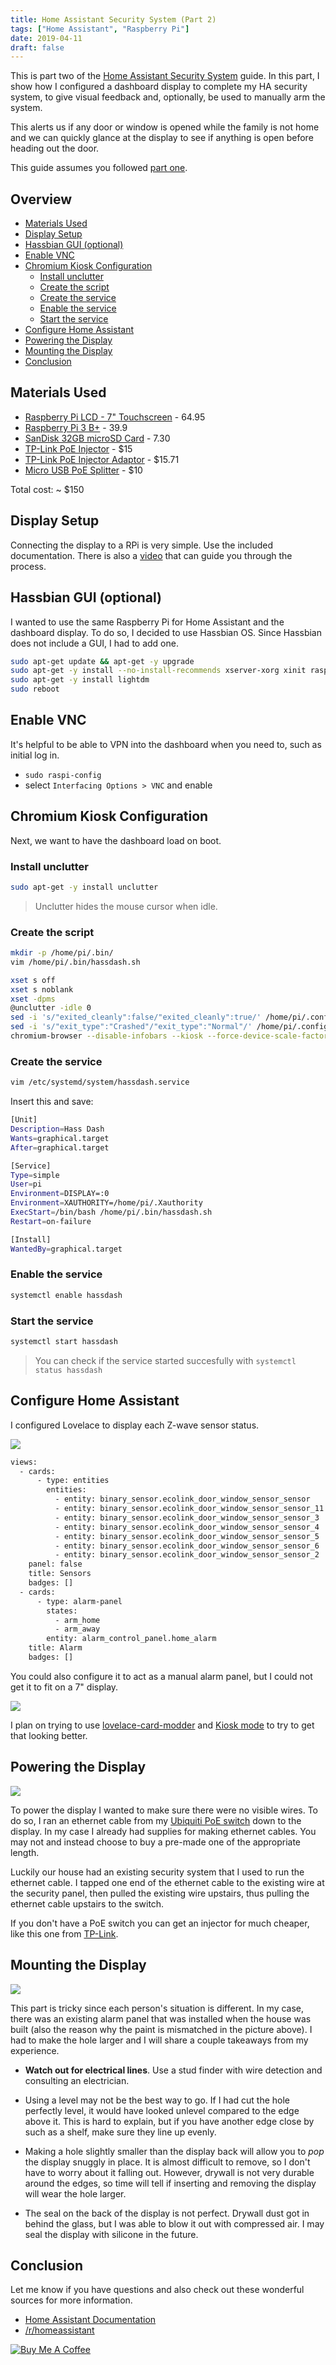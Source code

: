```yaml
---
title: Home Assistant Security System (Part 2)
tags: ["Home Assistant", "Raspberry Pi"]
date: 2019-04-11
draft: false
---
```


This is part two of the [Home Assistant Security System](https://aaronkjones.com/blog/home-assistant-security-system) guide. In this part, I show how I configured a dashboard display to complete my HA security system, to give visual feedback and, optionally, be used to manually arm the system. 

This alerts us if any door or window is opened while the family is not home and we can quickly glance at the display to see if anything is open before heading out the door.

This guide assumes you followed [part one](https://aaronkjones.com/blog/home-assistant-security-system).

<!--more-->

## Overview

- [Materials Used](#materials-used)
- [Display Setup](#display-setup)
- [Hassbian GUI (optional)](#hassbian-gui--optional-)
- [Enable VNC](#enable-vnc)
- [Chromium Kiosk Configuration](#chromium-kiosk-configuration)
  * [Install unclutter](#install-unclutter)
  * [Create the script](#create-the-script)
  * [Create the service](#create-the-service)
  * [Enable the service](#enable-the-service)
  * [Start the service](#start-the-service)
- [Configure Home Assistant](#configure-home-assistant)
- [Powering the Display](#powering-the-display)
- [Mounting the Display](#mounting-the-display)
- [Conclusion](#conclusion)

## Materials Used

* [Raspberry Pi LCD - 7" Touchscreen](https://amzn.to/2uqyCB1) - 64.95
* [Raspberry Pi 3 B+](https://amzn.to/2FAVQe7) - 39.9
* [SanDisk 32GB microSD Card](https://amzn.to/2HGCKp2) - 7.30
* [TP-Link PoE Injector](https://amzn.to/2KydLXi) - $15
* [TP-Link PoE Injector Adaptor](https://amzn.to/2Pfi0WB) - $15.71
* [Micro USB PoE Splitter](https://amzn.to/2X1FQaS) - $10

Total cost: ~ $150

## Display Setup

Connecting the display to a RPi is very simple. Use the included documentation. There is also a [video](https://www.youtube.com/watch?v=uXUjwk2-qx4) that can guide you through the process.


## Hassbian GUI (optional)

I wanted to use the same Raspberry Pi for Home Assistant and the dashboard display. To do so, I decided to use Hassbian OS. Since Hassbian does not include a GUI, I had to add one.

```bash
sudo apt-get update && apt-get -y upgrade
sudo apt-get -y install --no-install-recommends xserver-xorg xinit raspberrypi-ui-mods lxterminal gvfs
sudo apt-get -y install lightdm
sudo reboot
```

## Enable VNC

It's helpful to be able to VPN into the dashboard when you need to, such as initial log in.

- `sudo raspi-config`
- select `Interfacing Options > VNC` and enable

## Chromium Kiosk Configuration

Next, we want to have the dashboard load on boot.

### Install unclutter

```bash
sudo apt-get -y install unclutter
```

> Unclutter hides the mouse cursor when idle.

### Create the script

```bash
mkdir -p /home/pi/.bin/
vim /home/pi/.bin/hassdash.sh
```

```bash
xset s off
xset s noblank
xset -dpms
@unclutter -idle 0
sed -i 's/"exited_cleanly":false/"exited_cleanly":true/' /home/pi/.config/chromium/Default/Preferences
sed -i 's/"exit_type":"Crashed"/"exit_type":"Normal"/' /home/pi/.config/chromium/Default/Preferences
chromium-browser --disable-infobars --kiosk --force-device-scale-factor=0.90 https://www.home-assistant.io
```

### Create the service

```bash
vim /etc/systemd/system/hassdash.service
```

Insert this and save:

```bash
[Unit]
Description=Hass Dash
Wants=graphical.target
After=graphical.target

[Service]
Type=simple
User=pi
Environment=DISPLAY=:0
Environment=XAUTHORITY=/home/pi/.Xauthority
ExecStart=/bin/bash /home/pi/.bin/hassdash.sh
Restart=on-failure

[Install]
WantedBy=graphical.target
```

### Enable the service

```bash
systemctl enable hassdash
```

### Start the service

```bash
systemctl start hassdash
```

> You can check if the service started succesfully with `systemctl status hassdash`

## Configure Home Assistant

I configured Lovelace to display each Z-wave sensor status.

![](https://i.imgur.com/vZz6pWj.png)

```bash
views:
  - cards:
      - type: entities
        entities:
          - entity: binary_sensor.ecolink_door_window_sensor_sensor
          - entity: binary_sensor.ecolink_door_window_sensor_sensor_11
          - entity: binary_sensor.ecolink_door_window_sensor_sensor_3
          - entity: binary_sensor.ecolink_door_window_sensor_sensor_4
          - entity: binary_sensor.ecolink_door_window_sensor_sensor_5
          - entity: binary_sensor.ecolink_door_window_sensor_sensor_6
          - entity: binary_sensor.ecolink_door_window_sensor_sensor_2
    panel: false
    title: Sensors
    badges: []
  - cards:
      - type: alarm-panel
        states:
          - arm_home
          - arm_away
        entity: alarm_control_panel.home_alarm
    title: Alarm
    badges: []
```

You could also configure it to act as a manual alarm panel, but I could not get it to fit on a 7" display.

![](https://i.imgur.com/I7drdEE.jpg)

I plan on trying to use [lovelace-card-modder](https://github.com/thomasloven/lovelace-card-modder) and [Kiosk mode](https://gist.github.com/ciotlosm/1f09b330aa5bd5ea87b59f33609cc931) to try to get that looking better.

## Powering the Display

 ![](https://i.imgur.com/vHW73rA.jpg)

To power the display I wanted to make sure there were no visible wires. To do so, I ran an ethernet cable from my [Ubiquiti PoE switch](https://amzn.to/2G9juxj) down to the display. In my case I already had supplies for making ethernet cables. You may not and instead choose to buy a pre-made one of the appropriate length.

Luckily our house had an existing security system that I used to run the ethernet cable. I tapped one end of the ethernet cable to the existing wire at the security panel, then pulled the existing wire upstairs, thus pulling the ethernet cable upstairs to the switch. 

If you don't have a PoE switch you can get an injector for much cheaper, like this one from [TP-Link](https://amzn.to/2KydLXi).

## Mounting the Display

![](https://i.imgur.com/iABCVUX.jpg)

This part is tricky since each person's situation is different. In my case, there was an existing alarm panel that was installed when the house was built (also the reason why the paint is mismatched in the picture above). I had to make the hole larger and I will share a couple takeaways from my experience.

- **Watch out for electrical lines**. Use a stud finder with wire detection and consulting an electrician.

- Using a level may not be the best way to go. If I had cut the hole perfectly level, it would have looked unlevel compared to the edge above it. This is hard to explain, but if you have another edge close by such as a shelf, make sure they line up evenly.

- Making a hole slightly smaller than the display back will allow you to *pop* the display snuggly in place. It is almost difficult to remove, so I don't have to worry about it falling out. However, drywall is not very durable around the edges, so time will tell if inserting and removing the display will wear the hole larger.

- The seal on the back of the display is not perfect. Drywall dust got in behind the glass, but I was able to blow it out with compressed air. I may seal the display with silicone in the future.

## Conclusion

Let me know if you have questions and also check out these wonderful sources for more information.

- [Home Assistant Documentation](https://www.home-assistant.io/docs/)
- [/r/homeassistant](http://reddit.com/r/homeassistant/)

<div style="text-align: left">
<a href="https://www.buymeacoffee.com/gj3bSy8IT" target="_blank"><img src="https://www.buymeacoffee.com/assets/img/custom_images/orange_img.png" alt="Buy Me A Coffee" style="height: auto !important;width: auto !important;" ></a>
</div>
